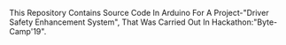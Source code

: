 This Repository Contains Source Code In Arduino For A Project-"Driver Safety Enhancement System", That Was Carried Out In Hackathon:"Byte-Camp'19". 
